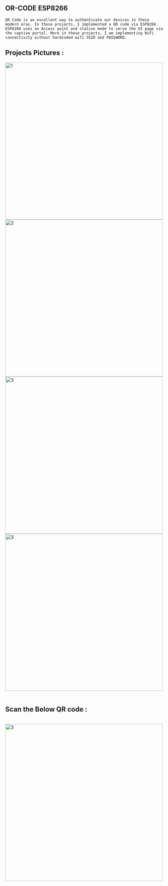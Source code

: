 ## OR-CODE ESP8266
    QR Code is an excellent way to authenticate our devices in these modern eras. In these projects, I implemented a QR code via ESP8266. ESP8266 uses an Access point and station mode to serve the UI page via the captive portal. More in these projects, I am implementing WiFi connectivity without hardcoded wifi SSID and PASSWORD.

## Projects Pictures :


<image src="HTML/images/1.jpg" alt="1" height="500" />
<image src="HTML/images/2.jpg" alt="2" height="500" />
<image src="HTML/images/3.jpg" alt="3" height="500" />
<image src="HTML/images/4.jpg" alt="3" height="500" />
<br/>
<br/>


## Scan the Below QR code :
<br/>
<image src="HTML/images/5.png" alt="3" height="500" />







